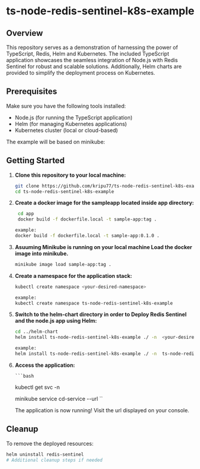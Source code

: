 # ts-node-redis-sentinel-k8s-example

## Overview

This repository serves as a demonstration of harnessing the power of TypeScript, Redis, Helm and Kubernetes. The included TypeScript application showcases the seamless integration of Node.js with Redis Sentinel for robust and scalable solutions. Additionally, Helm charts are provided to simplify the deployment process on Kubernetes.

## Prerequisites

Make sure you have the following tools installed:

- Node.js (for running the TypeScript application)
- Helm (for managing Kubernetes applications)
- Kubernetes cluster (local or cloud-based) 

The example will be based on minikube:

## Getting Started

1. **Clone this repository to your local machine:**

    ```bash
    git clone https://github.com/kripu77/ts-node-redis-sentinel-k8s-example.git
    cd ts-node-redis-sentinel-k8s-example
    ```

2. **Create a docker image for the sampleapp located inside app directory:**
    ```bash
     cd app
     docker build -f dockerfile.local -t sample-app:tag .

    example:
    docker build -f dockerfile.local -t sample-app:0.1.0 .
    ```
    
3. **Asuuming Minikube is running on your local machine Load the docker image into minikube.**
    ```bash
   minikube image load sample-app:tag .
    ```
    
4. **Create a namespace for the application stack:**
    ```bash
    kubectl create namespace <your-desired-namespace>

    example:
    kubectl create namespace ts-node-redis-sentinel-k8s-example  
    ```
    
    
5. **Switch to the helm-chart directory in order to Deploy Redis Sentinel and the node.js app using Helm:**

    ```bash
    cd ../helm-chart
    helm install ts-node-redis-sentinel-k8s-example ./ -n  <your-desired-namespace>

    example:
    helm install ts-node-redis-sentinel-k8s-example ./ -n  ts-node-redis-sentinel-k8s-example
    ```



6. **Access the application:**

       ```bash
    kubectl get svc -n <your-desired-namespace>
    
    minikube service cd-service --url
    ``

    The application is now running! Visit the url displayed on your console.

## Cleanup

To remove the deployed resources:

```bash
helm uninstall redis-sentinel
# Additional cleanup steps if needed
